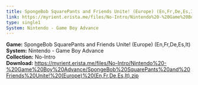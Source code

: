 ```yaml
---
title: SpongeBob SquarePants and Friends Unite! (Europe) (En,Fr,De,Es,It)
link: https://myrient.erista.me/files/No-Intro/Nintendo%20-%20Game%20Boy%20Advance/SpongeBob%20SquarePants%20and%20Friends%20Unite!%20(Europe)%20(En,Fr,De,Es,It).zip
type: single1
System: Nintendo - Game Boy Advance
---
```

<b>Game:</b> SpongeBob SquarePants and Friends Unite! (Europe) (En,Fr,De,Es,It)<br>
<b>System:</b> Nintendo - Game Boy Advance<br>
<b>Collection:</b> No-Intro<br>
<b>Download:</b> https://myrient.erista.me/files/No-Intro/Nintendo%20-%20Game%20Boy%20Advance/SpongeBob%20SquarePants%20and%20Friends%20Unite!%20(Europe)%20(En,Fr,De,Es,It).zip